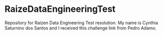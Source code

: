 # RaizeDataEngineeringTest
Repository for Raízen Data Engineering Test resolution. My name is Cynthia Saturnino dos Santos and I received this challenge link from Pedro Adamo.
